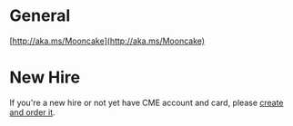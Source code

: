 # General

[http://aka.ms/Mooncake](http://aka.ms/Mooncake)

# New Hire

If you're a new hire or not yet have CME account and card, please [create and order it](Mooncake/CME-Card-And-Account.md).